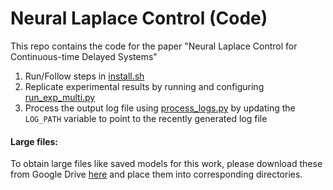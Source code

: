 # Neural Laplace Control (Code)

This repo contains the code for the paper "Neural Laplace Control for Continuous-time Delayed Systems"

1. Run/Follow steps in [install.sh](setup/install.sh)
2. Replicate experimental results by running and configuring [run_exp_multi.py](run_exp_multi.py)
3. Process the output log file using [process_logs.py](process_results/process_logs.py) by updating the `LOG_PATH` variable to point to the recently generated log file

#### Large files:
To obtain large files like saved models for this work, please download these from Google Drive [here](https://drive.google.com/drive/folders/1j8IijW5iVrxD7hSstBfFpmojAkArP5CU?usp=sharing) and place them into corresponding directories.
